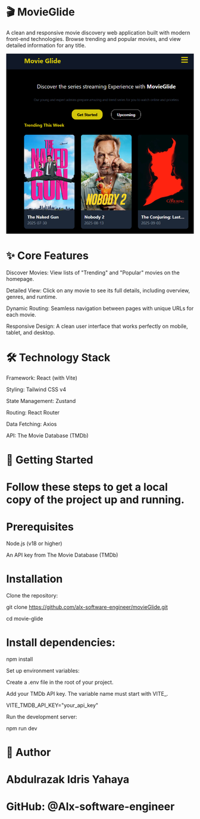# 🎬 MovieGlide

A clean and responsive movie discovery web application built with modern front-end technologies. Browse trending and popular movies, and view detailed information for any title.

![Screenshot of MovieGlide app](Movie-glide/MyApp.PNG)

# ✨ Core Features
 Discover Movies: View lists of "Trending" and "Popular" movies on the homepage.

Detailed View: Click on any movie to see its full details, including overview, genres, and runtime.

Dynamic Routing: Seamless navigation between pages with unique URLs for each movie.

Responsive Design: A clean user interface that works perfectly on mobile, tablet, and desktop.

# 🛠️ Technology Stack

 Framework: React (with Vite)

 Styling: Tailwind CSS v4

State Management: Zustand

Routing: React Router

Data Fetching: Axios

API: The Movie Database (TMDb)

# 🚀 Getting Started

# Follow these steps to get a local copy of the project up and running.

# Prerequisites
Node.js (v18 or higher)

 An API key from The Movie Database (TMDb)

# Installation

Clone the repository:

git clone https://github.com/alx-software-engineer/movieGlide.git


cd movie-glide


# Install dependencies:

npm install

Set up environment variables:

Create a .env file in the root of your project.

Add your TMDb API key. The variable name must start with VITE_.

VITE_TMDB_API_KEY="your_api_key"

Run the development server:

npm run dev


# 👤 Author
# Abdulrazak Idris Yahaya

# GitHub: @Alx-software-engineer
